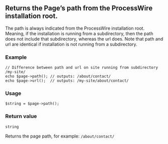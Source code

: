 Returns the Page’s path from the ProcessWire installation root.
---------------------------------------------------------------

The path is always indicated from the ProcessWire installation root. Meaning, if the installation is running from a subdirectory, then the path does not include that subdirectory, whereas the url does. Note that path and url are identical if installation is not running from a subdirectory.

### Example

    // Difference between path and url on site running from subdirectory /my-site/
    echo $page->path(); // outputs: /about/contact/
    echo $page->url();  // outputs: /my-site/about/contact/

### Usage

    $string = $page->path();

### Return value

`string`

Returns the page path, for example: `/about/contact/`

